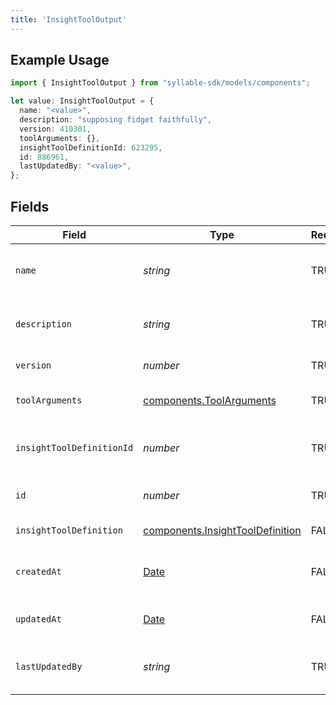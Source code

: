 ```yaml
---
title: 'InsightToolOutput'
---
```


## Example Usage

```typescript
import { InsightToolOutput } from "syllable-sdk/models/components";

let value: InsightToolOutput = {
  name: "<value>",
  description: "supposing fidget faithfully",
  version: 410301,
  toolArguments: {},
  insightToolDefinitionId: 623295,
  id: 886961,
  lastUpdatedBy: "<value>",
};
```

## Fields

| Field                                                                                         | Type                                                                                          | Required                                                                                      | Description                                                                                   |
| --------------------------------------------------------------------------------------------- | --------------------------------------------------------------------------------------------- | --------------------------------------------------------------------------------------------- | --------------------------------------------------------------------------------------------- |
| `name`                                                                                        | *string*                                                                                      | TRUE                                                                            | Human readable name of Insight Tool                                                           |
| `description`                                                                                 | *string*                                                                                      | TRUE                                                                            | Text description of Insight Tool                                                              |
| `version`                                                                                     | *number*                                                                                      | TRUE                                                                            | Version of Insight Tool                                                                       |
| `toolArguments`                                                                               | [components.ToolArguments](/sdk-docs/models/components/toolarguments)                          | TRUE                                                                            | Arguments for Insight Tool                                                                    |
| `insightToolDefinitionId`                                                                     | *number*                                                                                      | TRUE                                                                            | Unique ID for Insight Tool Definition                                                         |
| `id`                                                                                          | *number*                                                                                      | TRUE                                                                            | Unique ID for Insight Tool                                                                    |
| `insightToolDefinition`                                                                       | [components.InsightToolDefinition](/sdk-docs/models/components/insighttooldefinition)          | FALSE                                                                            | Insight Tool Definition                                                                       |
| `createdAt`                                                                                   | [Date](https://developer.mozilla.org/en-US/docs/Web/JavaScript/Reference/Global_Objects/Date) | FALSE                                                                            | Timestamp of Insight Tool creation                                                            |
| `updatedAt`                                                                                   | [Date](https://developer.mozilla.org/en-US/docs/Web/JavaScript/Reference/Global_Objects/Date) | FALSE                                                                            | Timestamp of Insight Tool update                                                              |
| `lastUpdatedBy`                                                                               | *string*                                                                                      | TRUE                                                                            | User who last updated Insight Tool                                                            |